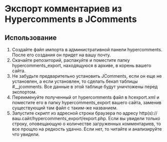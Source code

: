 # Экспорт комментариев из Hypercomments в JComments
## Использование
1. Создайте файл импорта в административной панели hypercomments. После его создания он придет на вашу почту.
2. Скачайте репозиторий, распакуйте и поместите папку hypercomments_export, находящуюся в архиве, в корень вашего сайта.
3. Не забудьте предварительно установить JComments, если он еще не установлен, а если установлен, то сделать бекап таблицы #__jcomments. Все данные в этой таблице будут уничтожены перед экспортом.
4. Переименуйте полученный от hypercomments файл в hcexport.xml и поместите его в папку hypercomments_export вашего сайта, заменив существующий там файл с таким-же названием.
5. Запустите скрипт из адресной строки браузера по адресу http(s)://ваш.сайт/hypercomments_export/export.php. Если вы увидели только строку, оповещающую о количестве загруженных комментариев, то все прощло на редкость удачно. Если нет, то читайте и анализируйте что увидели.